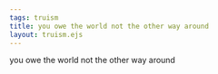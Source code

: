 ```yaml
---
tags: truism
title: you owe the world not the other way around
layout: truism.ejs
---
```


you owe the world not the other way around